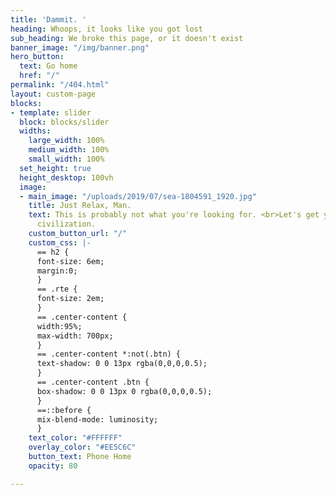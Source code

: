 ```yaml
---
title: 'Dammit. '
heading: Whoops, it looks like you got lost
sub_heading: We broke this page, or it doesn't exist
banner_image: "/img/banner.png"
hero_button:
  text: Go home
  href: "/"
permalink: "/404.html"
layout: custom-page
blocks:
- template: slider
  block: blocks/slider
  widths:
    large_width: 100%
    medium_width: 100%
    small_width: 100%
  set_height: true
  height_desktop: 100vh
  image:
  - main_image: "/uploads/2019/07/sea-1804591_1920.jpg"
    title: Just Relax, Man.
    text: This is probably not what you're looking for. <br>Let's get you back to
      civilization.
    custom_button_url: "/"
    custom_css: |-
      == h2 {
      font-size: 6em;
      margin:0;
      }
      == .rte {
      font-size: 2em;
      }
      == .center-content {
      width:95%;
      max-width: 700px;
      }
      == .center-content *:not(.btn) {
      text-shadow: 0 0 13px rgba(0,0,0,0.5);
      }
      == .center-content .btn {
      box-shadow: 0 0 13px 0 rgba(0,0,0,0.5);
      }
      ==::before {
      mix-blend-mode: luminosity;
      }
    text_color: "#FFFFFF"
    overlay_color: "#EE5C6C"
    button_text: Phone Home
    opacity: 80

---
```

